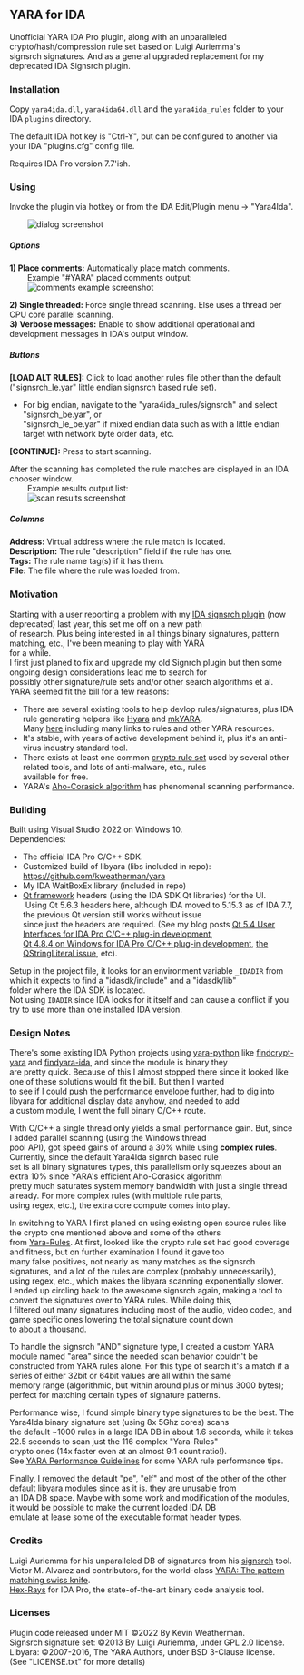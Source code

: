 ## YARA for IDA

Unofficial YARA IDA Pro plugin, along with an unparalleled crypto/hash/compression rule set based on Luigi Auriemma's  
signsrch signatures. And as a general upgraded replacement for my deprecated IDA Signsrch plugin. 

### Installation

Copy `yara4ida.dll`, `yara4ida64.dll` and the `yara4ida_rules` folder to your IDA `plugins` directory.  

The default IDA hot key is "Ctrl-Y", but can be configured to another via your IDA "plugins.cfg" config file.  

Requires IDA Pro version 7.7'ish.  

### Using
Invoke the plugin via hotkey or from the IDA Edit/Plugin menu -> "Yara4Ida".  

&nbsp;&nbsp;&nbsp;&nbsp;&nbsp;&nbsp;&nbsp;&nbsp;![dialog screenshot](/images/dialog_screnshot.png)

##### Options

**1) Place comments:** Automatically place match comments.  
&nbsp;&nbsp;&nbsp;&nbsp;&nbsp;&nbsp;&nbsp;&nbsp;Example "#YARA" placed comments output:  
&nbsp;&nbsp;&nbsp;&nbsp;&nbsp;&nbsp;&nbsp;&nbsp;![comments example screenshot](/images/comments_screnshot.png)    

**2) Single threaded:** Force single thread scanning. Else uses a thread per CPU core parallel scanning.  
**3) Verbose messages:** Enable to show additional operational and development messages in IDA's output window.    

##### Buttons
**[LOAD ALT RULES]:** Click to load another rules file other than the default ("signsrch_le.yar" little endian signsrch based rule set).  
* For big endian, navigate to the "yara4ida_rules/signsrch" and select "signsrch_be.yar", or  
"signsrch_le_be.yar" if mixed endian data such as with a little endian target with network byte order data, etc.

**[CONTINUE]:** Press to start scanning.   

After the scanning has completed the rule matches are displayed in an IDA chooser window.    
&nbsp;&nbsp;&nbsp;&nbsp;&nbsp;&nbsp;&nbsp;&nbsp;Example results output list:  
&nbsp;&nbsp;&nbsp;&nbsp;&nbsp;&nbsp;&nbsp;&nbsp;![scan results screenshot](/images/results_screenshot.png)  

##### Columns
**Address:** Virtual address where the rule match is located.  
**Description:** The rule "description" field if the rule has one.  
**Tags:** The rule name tag(s) if it has them.  
**File:** The file where the rule was loaded from.    


### Motivation
Starting with a user reporting a problem with my [IDA signsrch plugin](https://sourceforge.net/projects/idasignsrch/) (now deprecated) last year, this set me off on a new path  
of research. Plus being interested in all things binary signatures, pattern matching, etc., I've been meaning to play with YARA  
for a while.  
I first just planed to fix and upgrade my old Signrch plugin but then some ongoing design considerations lead me to search for  
possibly other signature/rule sets and/or other search algorithms et al.  
YARA seemed fit the bill for a few reasons:
* There are several existing tools to help devlop rules/signatures, plus IDA rule generating helpers like [Hyara](https://github.com/hyuunnn/Hyara) and [mkYARA](https://blog.fox-it.com/2019/03/28/mkyara-writing-yara-rules-for-the-lazy-analyst/).  
  Many [here](https://github.com/InQuest/awesome-yara) including many links to rules and other YARA resources.
* It's stable, with years of active development behind it, plus it's an anti-virus industry standard tool.
* There exists at least one common [crypto rule set](https://github.com/Yara-Rules/rules/tree/master/crypto) used by several other related tools, and lots of anti-malware, etc., rules  
  available for free.  
* YARA's [Aho-Corasick algorithm](https://www.geeksforgeeks.org/aho-corasick-algorithm-pattern-searching/) has phenomenal scanning performance.

### Building

Built using Visual Studio 2022 on Windows 10.  
Dependencies:
* The official IDA Pro C/C++ SDK.
* Customized build of libyara (libs included in repo): https://github.com/kweatherman/yara
* My IDA WaitBoxEx library (included in repo)
* [Qt framework](https://www.qt.io/) headers (using the IDA SDK Qt libraries) for the UI.  
&nbsp;Using Qt 5.6.3 headers here, although IDA moved to 5.15.3 as of IDA 7.7, the previous Qt version still works without issue  
 since just the headers are required. (See my blog posts [Qt 5.4 User Interfaces for IDA Pro C/C++ plug-in development](http://www.macromonkey.com/qt-5-4-user-interfaces-for-ida-pro-cc-plug-in-development/),  
 [Qt 4.8.4 on Windows for IDA Pro C/C++ plug-in development](http://www.macromonkey.com/qt-4-8-4-on-windows-for-ida-pro-cc-plug-in-development-part-1/), [the QStringLiteral issue](http://www.macromonkey.com/building-qt-ida-plugins-and-the-qstringliteral-issue/), etc).
  

Setup in the project file, it looks for an environment variable `_IDADIR` from which it expects to find a "idasdk/include" and a "idasdk/lib"  
folder where the IDA SDK is located.  
Not using `IDADIR` since IDA looks for it itself and can cause a conflict if you try to use more than one installed IDA version.

### Design Notes 
There's some existing IDA Python projects using [yara-python](https://github.com/VirusTotal/yara-python) like [findcrypt-yara](https://github.com/polymorf/findcrypt-yara) and [findyara-ida](https://github.com/OALabs/findyara-ida), and since the module is binary they  
are pretty quick. Because of this I almost stopped there since it looked like one of these solutions would fit the bill. But then I wanted  
to see if I could push the performance envelope further, had to dig into libyara for additional display data anyhow, and needed to add  
a custom module, I went the full binary C/C++ route.   

With C/C++ a single thread only yields a small performance gain. But, since I added parallel scanning (using the Windows thread  
pool API), got speed gains of around a 30%  while using **complex rules**. Currently, since the default Yara4Ida signrch based rule  
set is all binary signatures types, this parallelism only squeezes about an extra 10% since YARA's efficient Aho-Corasick algorithm  
pretty much saturates system memory bandwidth with just a single thread already. For more complex rules (with multiple rule parts,  
using regex, etc.), the extra core compute comes into play.

In switching to YARA I first planed on using existing open source rules like the crypto one mentioned above and some of the others  
from [Yara-Rules](https://github.com/Yara-Rules). At first, looked like the crypto rule set had good coverage and fitness, but on further examination I found it gave too  
many false positives, not nearly as many matches as the signsrch signatures, and a lot of the rules are complex (probably unnecessarily),    
using regex, etc., which makes the libyara scanning exponentially slower.  
I ended up circling back to the awesome signsrch again, making a tool to convert the signatures over to YARA rules. While doing this,  
I filtered out many signatures including most of the audio, video codec, and game specific ones lowering the total signature count down  
to about a thousand.

To handle the signsrch "AND" signature type, I created a custom YARA module named "area" since the needed scan behavior couldn't be  
constructed from YARA rules alone. For this type of search it's a match if a series of either 32bit or 64bit values are all within the same  
memory range (algorithmic, but within around plus or minus 3000 bytes); perfect for matching certain types of signature patterns.

Performance wise, I found simple binary type signatures to be the best. The Yara4Ida binary signature set (using 8x 5Ghz cores) scans  
the default ~1000 rules in a large IDA DB in about 1.6 seconds, while it takes 22.5 seconds to scan just the 116 complex "Yara-Rules"  
crypto ones (14x faster even at an almost 9:1 count ratio!).  
See [YARA Performance Guidelines](https://github.com/Neo23x0/YARA-Performance-Guidelines/) for some YARA rule performance tips.

Finally, I removed the default "pe", "elf" and most of the other of the other default libyara modules since as it is. they are unusable from  
an IDA DB space. Maybe with some work and modification of the modules, it would be possible to make the current loaded IDA DB  
emulate at lease some of the executable format header types.

### Credits

Luigi Auriemma for his unparalleled DB of signatures from his [signsrch](http://aluigi.altervista.org/mytoolz.htm#signsrch) tool.  
Victor M. Alvarez and contributors, for the world-class [YARA: The pattern matching swiss knife](https://github.com/VirusTotal/yara).  
[Hex-Rays](https://hex-rays.com/) for IDA Pro, the state-of-the-art binary code analysis tool.  


### Licenses

Plugin code released under MIT ©2022 By Kevin Weatherman.  
Signsrch signature set: ©2013 By Luigi Auriemma, under GPL 2.0 license.  
Libyara: ©2007-2016, The YARA Authors, under BSD 3-Clause license.  
(See "LICENSE.txt" for more details)